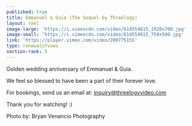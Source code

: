 ```yaml
---
published: true
title: Emmanuel & Guia (The Sequel by Threelogy)
layout: reel
image-large: 'https://i.vimeocdn.com/video/614554815_1920x700.jpg'
image-small: 'https://i.vimeocdn.com/video/614554815_750x500.jpg'
link: 'https://player.vimeo.com/video/200775155'
type: renewalofvows
section-rank: 5
---
```

Golden wedding anniversary of Emmanuel & Guia.

We feel so blessed to have been a part of their forever love.

For bookings, send us an email at: inquiry@threelogyvideo.com

Thank you for watching! :)

Photo by: Bryan Venancio Photography